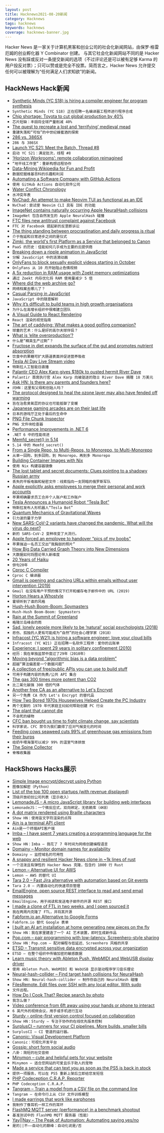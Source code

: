 ```yaml
---
layout: post
title: Hacknews2021-08-20新闻
category: Hacknews
tags: hacknews
keywords: hacknews
coverage: hacknews-banner.jpg
---
```


Hacker News 是一家关于计算机黑客和创业公司的社会化新闻网站，由保罗·格雷厄姆的创业孵化器 Y Combinator 创建。
与其它社会化新闻网站不同的是 Hacker News 没有踩或反对一条提交新闻的选项（不过评论还是可以被有足够 Karma 的用户投反对票）；只可以赞或是完全不投票。简而言之，Hacker News 允许提交任何可以被理解为“任何满足人们求知欲”的新闻。

## HackNews Hack新闻


- [Synthetic Minds (YC S18) is hiring a compiler engineer for program synthesis](https://www.workatastartup.com/jobs/44386)
- `Synthetic Minds (YC S18) 正在招聘一名编译器工程师进行程序合成`
- [Chip shortage: Toyota to cut global production by 40%](https://www.bbc.com/news/business-58266794)
- `芯片短缺：丰田将全球产量削减 40%`
- [The quest to recreate a lost and ‘terrifying’ medieval mead](https://www.atlasobscura.com/articles/how-to-make-medieval-mead-bochet)
- `重建失落和“可怕”的中世纪蜂蜜酒的探索`
- [286 vs. 386SX](https://dfarq.homeip.net/286-vs-386sx/)
- `286 与 386SX`
- [Launch YC S21: Meet the Batch, Thread #8](item?id=28233916)
- `启动 YC S21：满足批次，线程 #8`
- [‘Horizon Workrooms’: remote collaboration reimagined](https://www.oculus.com/blog/workrooms/)
- `“地平线工作室”：重新构想远程协作`
- [Data-Mining Wikipedia for Fun and Profit](https://billpg.com/data-mining-wikipedia/)
- `数据挖掘维基百科的乐趣和利润`
- [Automating a Software Company with GitHub Actions](https://posthog.com/blog/automating-a-software-company-with-github-actions/)
- `使用 GitHub Actions 自动化软件公司`
- [Water Conflict Chronology](http://www.worldwater.org/conflict/list/)
- `水冲突年表`
- [NvChad: An attempt to make Neovim TUI as functional as an IDE](https://github.com/NvChad/NvChad)
- `NvChad：尝试使 Neovim CLI 具有 IDE 的功能`
- [ImageNet contains naturally occurring Apple NeuralHash collisions](https://blog.roboflow.com/nerualhash-collision/)
- `ImageNet 包含自然发生的 Apple NeuralHash 碰撞`
- [FTC files new antitrust complaint against Facebook](https://www.ftc.gov/news-events/press-releases/2021/08/ftc-alleges-facebook-resorted-illegal-buy-or-bury-scheme-crush)
- `FTC 对 Facebook 提起新的反垄断诉讼`
- [The thing standing between procrastination and daily progress is ritual](https://forge.medium.com/the-thing-standing-between-procrastination-and-daily-progress-is-ritual-2823d97ffa47)
- `介于拖延和日常进步之间的是仪式`
- [Zimki, the world's first Platform as a Service that belonged to Canon](https://blog.porter.run/history-of-paas-how-canon-almost-became-a-major-cloud-provider/)
- `PaaS 的历史：佳能如何几乎成为主要的云提供商`
- [Breaking down a ripple animation in JavaScript](https://www.bryanbraun.com/2021/04/15/ripple-animation-in-javascript/)
- `分解 JavaScript 中的涟漪动画`
- [OnlyFans to block sexually explicit videos starting in October](https://www.bloomberg.com/news/articles/2021-08-19/onlyfans-to-block-sexually-explicit-videos-starting-in-october)
- `OnlyFans 从 10 月开始阻止色情视频`
- [A 5x reduction in RAM usage with Zoekt memory optimizations](https://about.sourcegraph.com/blog/zoekt-memory-optimizations-for-sourcegraph-cloud)
- `通过 Zoekt 内存优化将 RAM 使用量减少 5 倍`
- [Where did the web archive go?](https://arxiv.org/abs/2108.05939)
- `网络档案去哪儿了？`
- [Casual Parsing in JavaScript](https://www.brandons.me/blog/casual-parsing-javascript)
- `JavaScript 中的随意解析`
- [Why it’s difficult to build teams in high growth organisations](https://jchyip.medium.com/why-its-difficult-to-build-teams-in-high-growth-organisations-e1aee8446337)
- `为什么在高增长组织中很难建立团队`
- [A Visual Guide to React Rendering](https://alexsidorenko.com/blog/react-render-always-rerenders/)
- `React 渲染的视觉指南`
- [The art of caddying: What makes a good golfing companion?](https://edition.cnn.com/2021/08/18/golf/art-of-caddying-golf-spt-intl/index.html)
- `球童的艺术：什么是好的高尔夫球伴侣？`
- [What is ‘elite overproduction’?](https://www.overcomingbias.com/2021/08/what-is-elite-overproduction.html)
- `什么是“精英生产过剩”？`
- [Fructose in diet expands the surface of the gut and promotes nutrient absorption](https://www.nature.com/articles/d41586-021-02195-1)
- `饮食中的果糖可扩大肠道表面并促进营养吸收`
- [Tesla AI Day Live Stream video](https://livestream.tesla.com)
- `特斯拉人工智能日直播`
- [Palantir CEO Alex Karp gives $180k to ousted hermit River Dave](https://www.concordmonitor.com/Billionaire-Palantir-CEO-donates-180k-River-Dave-42046438)
- `Palantir 首席执行官 Alex Karp 向被驱逐的隐士 River Dave 捐赠 18 万美元`
- [Ask HN: Is there any parents and founders here?](item?id=28230470)
- `问HN：这里有父母和创始人吗？`
- [The protocol designed to heal the ozone layer may also have fended off warming](https://www.technologyreview.com/2021/08/18/1032168/montreal-protocol-warming-lessons-climate-change-ozone/)
- `旨在治愈臭氧层的协议也可能抵御了变暖`
- [Japanese gaming arcades are on their last life](https://www.japantimes.co.jp/life/2021/06/06/digital/japanese-gaming-arcades-pandemic/)
- `日本的游戏厅正处于最后的生命中`
- [PNG File Chunk Inspector](https://www.nayuki.io/page/png-file-chunk-inspector)
- `PNG 文件块检查器`
- [Performance Improvements in .NET 6](https://devblogs.microsoft.com/dotnet/performance-improvements-in-net-6/)
- `.NET 6 中的性能改进`
- [Memfd_secret() in 5.14](https://lwn.net/Articles/865256/)
- `5.14 中的 Memfd_secret()`
- [From a Single Repo, to Multi-Repos, to Monorepo, to Multi-Monorepo](https://css-tricks.com/from-a-single-repo-to-multi-repos-to-monorepo-to-multi-monorepo/)
- `从单一回购，到多回购，到 Monorepo，再到多 Monorepo`
- [Building Container Images with Nix](https://thewagner.net/blog/2021/02/25/building-container-images-with-nix/)
- `使用 Nix 构建容器镜像`
- [The lost tablet and secret documents: Clues pointing to a shadowy Russian army](https://www.bbc.co.uk/news/extra/8iaz6xit26/the-lost-tablet-and-the-secret-documents)
- `丢失的平板电脑和秘密文件：线索指向一支阴暗的俄罗斯军队`
- [Apple explicitly asks employees to merge their personal and work accounts](https://twitter.com/oilyraincloud/status/1428497203253833731)
- `苹果明确要求员工合并个人账户和工作账户`
- [Tesla Announces a Humanoid Robot “Tesla Bot”](https://electrek.co/2021/08/19/tesla-bot-humanoid-robot/)
- `特斯拉发布人形机器人“Tesla Bot”`
- [Quantum Mechanics of Gravitational Waves](https://journals.aps.org/prl/abstract/10.1103/PhysRevLett.127.081602)
- `引力波的量子力学`
- [New SARS-CoV-2 variants have changed the pandemic. What will the virus do next?](https://www.sciencemag.org/news/2021/08/new-sars-cov-2-variants-have-changed-pandemic-what-will-virus-do-next)
- `新的 SARS-CoV-2 变种改变了大流行。`
- [Apple forced an employee to handover “pics of my boobs”](https://twitter.com/ashleygjovik/status/1428495420917837826)
- `苹果强迫一名员工交出“我胸部的照片”`
- [How Big Data Carried Graph Theory into New Dimensions](https://www.quantamagazine.org/how-big-data-carried-graph-theory-into-new-dimensions-20210819/)
- `大数据如何将图论带入新维度`
- [20 Years of Haiku](https://www.haiku-os.org/news/2021-08-18_20_years_of_haiku/)
- `俳句20年`
- [Cproc C Compiler](https://github.com/michaelforney/cproc)
- `Cproc C 编译器`
- [Gmail is opening and caching URLs within emails without user intervention (2019)](https://support.google.com/mail/thread/16878288/gmail-is-opening-and-caching-urls-within-emails-without-user-intervention-how-and-why?hl=en)
- `Gmail 在没有用户干预的情况下打开和缓存电子邮件中的 URL (2019)`
- [Horton Hears a Whostyle](https://jacobhall.net/2021/08/horton-hears-a-whostyle/)
- `霍顿听到了谁的风格`
- [Hush-Hush Boom-Boom: Spymasters](https://www.lrb.co.uk/the-paper/v43/n16/charles-glass/hush-hush-boom-boom)
- `Hush-Hush Boom-Boom: Spymasters`
- [Rain at the Summit of Greenland](https://nsidc.org/greenland-today/2021/08/rain-at-the-summit-of-greenland/)
- `格陵兰岛峰会的雨`
- [Sad, lonely people more likely to be ‘natural’ social psychologists (2018)](https://news.yale.edu/2018/03/15/study-sad-lonely-people-more-likely-be-natural-social-psychologists)
- `悲伤、孤独的人更有可能成为“自然”的社会心理学家（2018）`
- [Infracost (YC W21) is hiring a software engineer: love your cloud bills](https://www.ycombinator.com/companies/infracost/jobs/Epvol5L-principal-software-engineer)
- `Infracost (YC W21) 正在招聘一名软件工程师：爱你的云账单`
- [Experience: I spent 29 years in solitary confinement (2010)](http://www.theguardian.com/lifeandstyle/2010/aug/28/29-years-solitary-confinement-robert-king/print)
- `经历：我在单独监禁中度过了29年（2010年）`
- [Moving beyond “algorithmic bias is a data problem”](https://www.cell.com/patterns/fulltext/S2666-3899(21)00061-1)
- `超越“算法偏差是一个数据问题”`
- [A collection of free/public APIs you can use to build stuff](https://github.com/public-apis/public-apis)
- `可用于构建内容的免费/公共 API 集合`
- [The gas 300 times more potent than CO2](https://www.bbc.com/future/article/20210603-nitrous-oxide-the-worlds-forgotten-greenhouse-gas)
- `比二氧化碳强 300 倍的气体`
- [Another free CA as an alternative to Let's Encrypt](https://scotthelme.co.uk/heres-another-free-ca-as-an-alternative-to-lets-encrypt/)
- `另一个免费 CA 作为 Let's Encrypt 的替代品`
- [How Two Bored 1970s Housewives Helped Create the PC Industry](https://www.fastcompany.com/3047428/how-two-bored-1970s-housewives-helped-create-the-pc-industry)
- `两个无聊的 1970 年代家庭主妇如何帮助创建 PC 行业`
- [The plant that cannot die](https://www.independent.co.uk/news/science/welwitschia-plant-namib-desert-namibia-angola-b1895173.html)
- `不会死的植物`
- [CFC ban bought us time to fight climate change, say scientists](https://www.bbc.co.uk/news/science-environment-58248725)
- `科学家说，CFC 禁令为我们赢得了应对气候变化的时间`
- [Feeding cows seaweed cuts 99% of greenhouse gas emissions from their burps](https://www.independent.co.uk/environment/cows-seaweed-methane-burps-cut-greenhouse-gas-emissions-climate-change-research-a8368911.html)
- `给奶牛喂海藻可以减少 99% 的温室气体排放`
- [The Spine Collector](https://www.vulture.com/2021/08/stealing-books-before-release-mystery.html)
- `脊椎收集器`


## HackShows Hacks展示

- [ Simple Image encrypt/decrypt using Python](https://github.com/s3nh/img-cryptor)
- `图像加解密（Python）`
- [ List of the top 100 open startups (with revenue displayed)](https://makerlead.com)
- `顶级开放初创公司列表（显示收入）`
- [ LemonadeJS – A micro JavaScript library for building web interfaces](https://lemonadejs.net/v1)
- `LemonadeJS：一个微反应式，双向绑定，无依赖库（4KB）`
- [ A dot matrix rendered using Braille characters](https://github.com/timfi/dotmatrix)
- `Show HN：使用盲文字符渲染的点阵`
- [ Ain is a terminal API client](https://github.com/jonaslu/ain)
- `Ain是一个终端API客户端`
- [ Imba – I have spent 7 years creating a programming language for the web](item?id=28207662)
- `Show HN：Imba – 我花了 7 年时间为网络创建编程语言`
- [ Domainy – Monitor domain names for availability](item?id=28209341)
- `Domainy – 监控域名的可用性`
- [ A snappy and resilient Hacker News clone in ~1k lines of rust](https://github.com/ivanceras/hackernews-sauron/)
- `一个活泼且有弹性的 Hacker News 克隆，包含约 1000 行 Rust`
- [ Lemon – Alternative UI for AWS](https://uselemon.io/)
- `Lemon – AWS 的替代 UI`
- [ Tara 2.0 – Fast Jira alternative with automation based on Git events](https://tara.ai/)
- `Tara 2.0 – 内置自动化的快速项目管理`
- [ EmailEngine, open source REST interface to read and send email messages](https://github.com/postalsys/emailengine)
- `EmailEngine，用于阅读和发送电子邮件的开源 REST 接口`
- [ I made a clone of FTL in two weeks, and I open sourced it](https://github.com/Garfounkel/A-Leaf-In-Space)
- `我在两周内克隆了 FTL，并将其开源`
- [ Fabform.io an Alternative to Google Forms](item?id=28219768)
- `Fabform.io 替代 Google 表单`
- [ I built an AI art installation at home generating new pieces on the fly](https://github.com/maxvfischer/DIY-ai-art)
- `Show HN：我在家里建造了一个 AI 艺术装置，即时生成新作品`
- [ Pop.com – pair programming with low-latency, Screenhero-style sharing](https://pop.com/home)
- `Show HN：Pop.com – 配对编程与低延迟、Screenhero 风格的共享`
- [ ETSD – Transmit sensitive data encrypted across your organization](https://github.com/spapas/etsd)
- `ETSD – 在整个组织中传输加密的敏感数据`
- [ Learn music theory with Ableton Push, WebMIDI and WebUSB display driver](https://github.com/greyivy/learn-push2-with-svelte)
- `使用 Ableton Push、WebMIDI 和 WebUSB 显示驱动程序学习音乐理论`
- [ Neural-hash-collider – Find target hash collisions for NeuralHash](https://github.com/anishathalye/neural-hash-collider)
- `Show HN: Neural-hash-collider – 制作你自己的 NeuralHash 碰撞`
- [ FilesRemote. Edit files over SSH with any local editor. With sudo](https://github.com/allanrbo/filesremote)
- `文件远程。`
- [ How Do I Cook That? Recipe search by photo](https://share.streamlit.io/pinecone-io/playground/recipe_search_demo/src/server.py)
- `我怎么做？`
- [ Video conference from 6ft away using your hands or phone to interact](https://www.wakasaba.com/)
- `6 英尺外的视频会议，用手或手机进行互动`
- [ Sturdy – online-first version control focused on collaboration](https://getsturdy.com/)
- `Show HN：Sturdy – 专注于协作的在线优先版本控制`
- [ SurplusCI – runners for your CI pipelines. More builds, smaller bills](https://surplusci.com)
- `SurplusCI – CI 管道的运行器。`
- [ Canonic: Visual Development Platform](https://www.canonic.dev/)
- `Canonic：可视化开发平台`
- [ Gossip: short form social audio](https://thegossip.app/download)
- `八卦：简短的社交音频`
- [ Minymon – cute and helpful pets for your website](https://www.minymon.com/)
- `Minymon – 适合您网站的可爱且乐于助人的宠物`
- [ Made a service that can text you as soon as the PS5 is back in stock](https://mailchi.mp/726dc8ac364f/ps5tracker)
- `提供一项服务，可以在 PS5 重新上架后立即给您发短信`
- [ PHP Codeception C.R.A.P. Reporter](https://github.com/nebbia-fitness/codecept-coverage-reporter)
- `PHP Codeception C.R.A.P.`
- [ Tangram – Train a model from a CSV file on the command line](https://www.tangram.dev)
- `Tangram – 在命令行上从 CSV 文件训练模型`
- [ I made earrings that work like earphones](https://tiktok.com/@peripherii)
- `我制作了像耳机一样工作的耳环`
- [ FlashMQ MQTT server (performance) in a benchmark shootout](https://www.youtube.com/watch?v=vZWLitdCkJQ)
- `基准测试中的 FlashMQ MQTT 服务器（性能）`
- [ Yay||Nay – The Peak of Automation: Automating saying yes/no](https://yay.ornay.net/)
- `是的||不——自动化的巅峰：自动化说是/否`

